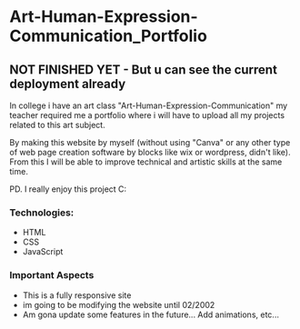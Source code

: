 # Art-Human-Expression-Communication_Portfolio

## NOT FINISHED YET - But u can see the current deployment already

In college i have an art class "Art-Human-Expression-Communication" my teacher required me a portfolio where i will have to upload all my projects related to this art subject.

By making this website by myself (without using "Canva" or any other type of web page creation software by blocks like wix or wordpress, didn't like). From this I will be able to improve technical and artistic skills at the same time.

PD. I really enjoy this project C:

### Technologies:

- HTML
- CSS
- JavaScript

### Important Aspects

- This is a fully responsive site
- im going to be modifying the website until 02/2002
- Am gona update some features in the future... Add animations, etc...
